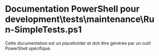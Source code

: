 # Documentation PowerShell pour development\tests\maintenance\Run-SimpleTests.ps1

Cette documentation est un placeholder et doit être générée par un outil PowerShell spécifique.
